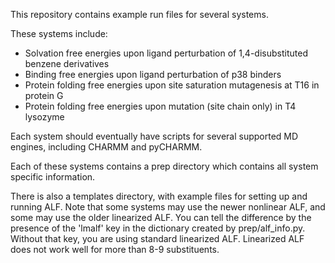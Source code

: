 This repository contains example run files for several systems.

These systems include:
* Solvation free energies upon ligand perturbation of 1,4-disubstituted benzene derivatives
* Binding free energies upon ligand perturbation of p38 binders
* Protein folding free energies upon site saturation mutagenesis at T16 in protein G
* Protein folding free energies upon mutation (site chain only) in T4 lysozyme

Each system should eventually have scripts for several supported MD engines, including CHARMM and pyCHARMM.

Each of these systems contains a prep directory which contains all system specific information.

There is also a templates directory, with example files for setting up and running ALF. Note that some systems may use the newer nonlinear ALF, and some may use the older linearized ALF. You can tell the difference by the presence of the 'lmalf' key in the dictionary created by prep/alf_info.py. Without that key, you are using standard linearized ALF. Linearized ALF does not work well for more than 8-9 substituents.

